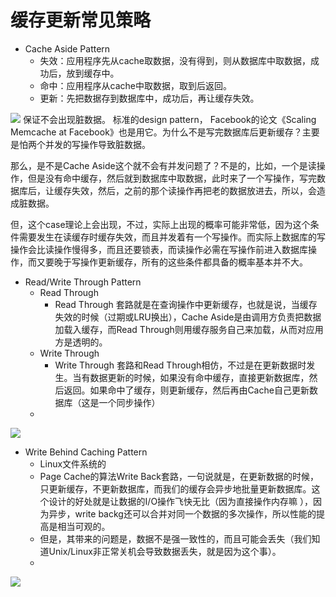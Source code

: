 # 缓存更新常见策略
- Cache Aside Pattern
	- 失效：应用程序先从cache取数据，没有得到，则从数据库中取数据，成功后，放到缓存中。
	- 命中：应用程序从cache中取数据，取到后返回。
	- 更新：先把数据存到数据库中，成功后，再让缓存失效。

![](%E7%BC%93%E5%AD%98%E6%9B%B4%E6%96%B0%E5%B8%B8%E8%A7%81%E7%AD%96%E7%95%A5/4929CA6B-601B-449C-AF5C-97824AD777A5.png)
保证不会出现脏数据。
标准的design pattern， Facebook的论文《Scaling Memcache at Facebook》也是用它。为什么不是写完数据库后更新缓存？主要是怕两个并发的写操作导致脏数据。

那么，是不是Cache Aside这个就不会有并发问题了？不是的，比如，一个是读操作，但是没有命中缓存，然后就到数据库中取数据，此时来了一个写操作，写完数据库后，让缓存失效，然后，之前的那个读操作再把老的数据放进去，所以，会造成脏数据。

但，这个case理论上会出现，不过，实际上出现的概率可能非常低，因为这个条件需要发生在读缓存时缓存失效，而且并发着有一个写操作。而实际上数据库的写操作会比读操作慢得多，而且还要锁表，而读操作必需在写操作前进入数据库操作，而又要晚于写操作更新缓存，所有的这些条件都具备的概率基本并不大。

- Read/Write Through Pattern
	- Read Through
		- Read Through 套路就是在查询操作中更新缓存，也就是说，当缓存失效的时候（过期或LRU换出），Cache Aside是由调用方负责把数据加载入缓存，而Read Through则用缓存服务自己来加载，从而对应用方是透明的。
	- Write Through
		- Write Through 套路和Read Through相仿，不过是在更新数据时发生。当有数据更新的时候，如果没有命中缓存，直接更新数据库，然后返回。如果命中了缓存，则更新缓存，然后再由Cache自己更新数据库（这是一个同步操作）
	- 
![](%E7%BC%93%E5%AD%98%E6%9B%B4%E6%96%B0%E5%B8%B8%E8%A7%81%E7%AD%96%E7%95%A5/369E1D38-3CEE-4AD0-B8B2-C327EF41D47B.png)

- Write Behind Caching Pattern
	- Linux文件系统的
	- Page Cache的算法Write Back套路，一句说就是，在更新数据的时候，只更新缓存，不更新数据库，而我们的缓存会异步地批量更新数据库。这个设计的好处就是让数据的I/O操作飞快无比（因为直接操作内存嘛 ），因为异步，write backg还可以合并对同一个数据的多次操作，所以性能的提高是相当可观的。
	- 但是，其带来的问题是，数据不是强一致性的，而且可能会丢失（我们知道Unix/Linux非正常关机会导致数据丢失，就是因为这个事）。
	- 
![](%E7%BC%93%E5%AD%98%E6%9B%B4%E6%96%B0%E5%B8%B8%E8%A7%81%E7%AD%96%E7%95%A5/F777DBD6-1A17-4E48-AB10-638A75D01B85.png)